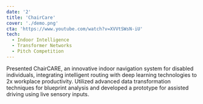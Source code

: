 ```yaml
---
date: '2'
title: 'ChairCare'
cover: './demo.png'
cta: 'https://www.youtube.com/watch?v=XVVtSWsN-iU'
tech:
  - Indoor Intelligence
  - Transformer Networks
  - Pitch Competition
---
```


Presented ChairCARE, an innovative indoor navigation system for disabled individuals, integrating intelligent
routing with deep learning technologies to 2x workplace productivity. Utilized advanced data transformation techniques for blueprint analysis and developed a prototype for assisted
driving using live sensory inputs.
